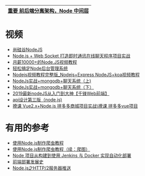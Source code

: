 [重要 前后端分离架构，Node 中间层](https://www.crs811.com/archives/1542)|
---|

# 视频

* [尚硅谷NodeJS](https://www.bilibili.com/video/av60702895?from=search&seid=15291502401325606341)
* [Node.js + Web Socket 打造即时通讯在线聊天程序项目实战](https://www.bilibili.com/video/av71240977?from=search&seid=15674378511028862001)
* [月薪10000+的Node.JS视频教程](https://www.bilibili.com/video/av53671663/?spm_id_from=333.788.videocard.3)
* [轻松搞定Node后台管理系统](https://www.bilibili.com/video/av54440690/?spm_id_from=333.788.videocard.0)
* [Nodejs视频教程完整版_Nodejs+Express NodeJS+koa视频教程](https://www.bilibili.com/video/av38925557/?spm_id_from=333.788.videocard.1)
* [NodeJs实战+mongodb+聊天系统（上)](https://www.bilibili.com/video/av51445384/?spm_id_from=333.788.videocard.1)
* [NodeJs实战+mongodb+聊天系统（下）](https://www.bilibili.com/video/av51459555/?spm_id_from=333.788.videocard.1)
* [2019最新nodeJS从入门到大神【千锋Web前端】](https://www.bilibili.com/video/av53978941?from=search&seid=16033522356009238537)
* [api设计第三版（node.js)](https://www.bilibili.com/video/av74605570?from=search&seid=5739552451698653385)
* [撩课 Vue2.x+Node.js 拼多多商城项目实战\撩课 拼多多vue项目](https://www.bilibili.com/video/av78207763?from=search&seid=62145169076968126)
# 有用的参考

* [使用Node.js制作爬虫教程](http://blog.didispace.com/nodejspachong/)
* [使用Node.js制作爬虫教程（续：爬图）](http://blog.didispace.com/nodejspachong2/)
* [Node 项目从构建到使用 Jenkins 与 Docker 实现自动化部署](http://dockone.io/article/9507)
* [前端部署发展史](http://dockone.io/article/9406)
* [Node.js之HTTP/2服务器推送](https://kiwenlau.com/2018/03/27/nodejs-and-http/)

